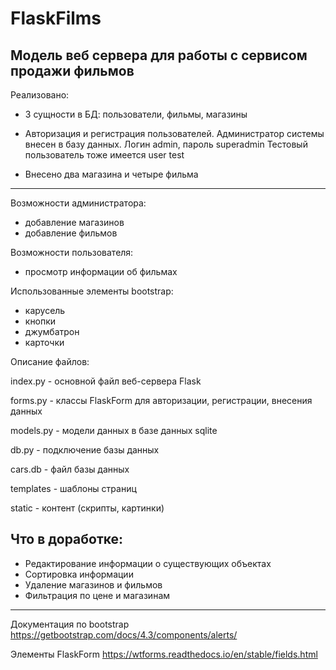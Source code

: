 # FlaskFilms
Модель веб сервера для работы с сервисом продажи фильмов
---
Реализовано:

- 3 сущности в БД:
            пользователи, фильмы, магазины

- Авторизация и регистрация пользователей. Администратор системы внесен в базу данных. Логин admin, пароль superadmin Тестовый пользователь тоже имеется user test

- Внесено два магазина и четыре фильма

---

Возможности администратора:
- добавление магазинов
- добавление фильмов

Возможности пользователя:
- просмотр информации об фильмах

Использованные элементы bootstrap:
- карусель
- кнопки
- джумбатрон
- карточки

Описание файлов:

index.py - основной файл веб-сервера Flask

forms.py - классы FlaskForm для авторизации, регистрации, внесения данных

models.py - модели данных в базе данных sqlite

db.py - подключение базы данных

cars.db - файл базы данных

templates - шаблоны страниц

static - контент (скрипты, картинки)

Что в доработке:
--
- Редактирование информации о существующих объектах
- Сортировка информации
- Удаление магазинов и фильмов
- Фильтрация по цене и магазинам

---
Документация по bootstrap
https://getbootstrap.com/docs/4.3/components/alerts/

Элементы FlaskForm
https://wtforms.readthedocs.io/en/stable/fields.html
